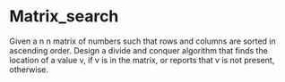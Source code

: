 # Matrix_search
Given a n  n matrix of numbers such that rows and columns are sorted in ascending order. Design a divide and conquer algorithm that finds the location of a value v, if v is in the matrix, or reports that v is not present, otherwise.
